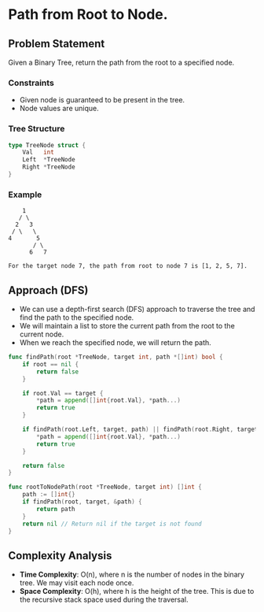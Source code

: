 # Path from Root to Node.
## Problem Statement
Given a Binary Tree, return the path from the root to a specified node.

### Constraints
- Given node is guaranteed to be present in the tree.
- Node values are unique.

### Tree Structure
```go
type TreeNode struct {
    Val   int
    Left  *TreeNode
    Right *TreeNode
}
```

### Example
```tree
	1
   / \
  2   3
 / \   \
4       5
	   / \
	  6   7

For the target node 7, the path from root to node 7 is [1, 2, 5, 7].	
```

## Approach (DFS)
- We can use a depth-first search (DFS) approach to traverse the tree and find the path to the specified node.
- We will maintain a list to store the current path from the root to the current node.
- When we reach the specified node, we will return the path.
```go
func findPath(root *TreeNode, target int, path *[]int) bool {
	if root == nil {
		return false
	}

	if root.Val == target {
		*path = append([]int{root.Val}, *path...) 
		return true
	}

	if findPath(root.Left, target, path) || findPath(root.Right, target, path) {
		*path = append([]int{root.Val}, *path...)
		return true
	}

	return false
}

func rootToNodePath(root *TreeNode, target int) []int {
	path := []int{}
	if findPath(root, target, &path) {
		return path
	}
	return nil // Return nil if the target is not found 
}
```

## Complexity Analysis
- **Time Complexity**: O(n), where n is the number of nodes in the binary tree. We may visit each node once.
- **Space Complexity**: O(h), where h is the height of the tree. This is due to the recursive stack space used during the traversal.
